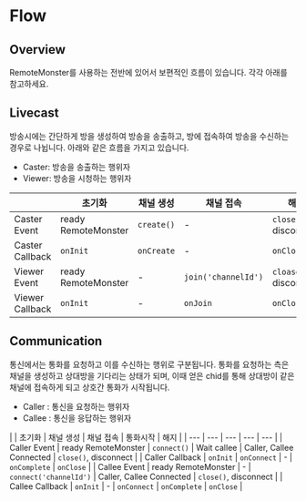 # Flow

## Overview

RemoteMonster를 사용하는 전반에 있어서 보편적인 흐름이 있습니다. 각각 아래를 참고하세요.

## Livecast

방송시에는 간단하게 방을 생성하여 방송을 송출하고, 방에 접속하여 방송을 수신하는 경우로 나뉩니다. 아래와 같은 흐름을 가지고 있습니다.

* Caster: 방송을 송출하는 행위자
* Viewer: 방송을 시청하는 행위자

|  | 초기화 | 채널 생성 | 채널 접속 | 해지 |
| --- | --- | --- | --- | --- |
| Caster Event | ready RemoteMonster | `create()` | - | `close()`, disconnect |
| Caster Callback | `onInit` | `onCreate` | - | `onClose` |
| Viewer Event | ready RemoteMonster | - | `join('channelId')` | `cloase()`, disconnect |
| Viewer Callback | `onInit` | - | `onJoin` | `onClose` |

## Communication

통신에서는 통화를 요청하고 이를 수신하는 행위로 구분됩니다. 통화를 요청하는 측은 채널을 생성하고 상대방을 기다리는 상태가 되며, 이때 얻은 chid를 통해 상대방이 같은 채널에 접속하게 되고 상호간 통화가 시작됩니다.

* Caller : 통신을 요청하는 행위자
* Callee : 통신을 응답하는 행위자

|  | 초기화 | 채널 생성 | 채널 접속 | 통화시작 | 해지 |
| --- | --- | --- | --- | --- |
| Caller Event | ready RemoteMonster | `connect()` | Wait callee | Caller, Callee Connected | `close()`, disconnect |
| Caller Callback | `onInit` | `onConnect` | - | `onComplete` | `onClose` |
| Callee Event | ready RemoteMonster | - | `connect('channelId')` | Caller, Callee Connected | `close()`, disconnect |
| Callee Callback | `onInit` | - | `onConnect` | `onComplete` | `onClose` |

